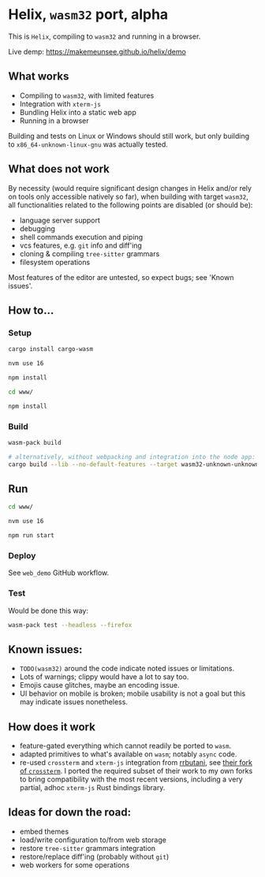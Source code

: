 # Helix, `wasm32` port, alpha

This is `Helix`, compiling to `wasm32` and running in a browser.

Live demp: https://makemeunsee.github.io/helix/demo

## What works

* Compiling to `wasm32`, with limited features
* Integration with `xterm-js`
* Bundling Helix into a static web app
* Running in a browser

Building and tests on Linux or Windows should still work, but only building to
`x86_64-unknown-linux-gnu` was actually tested.

## What does not work

By necessity (would require significant design changes in Helix and/or rely on
tools only accessible natively so far), when building with target `wasm32`, all
functionalities related to the following points are disabled (or should be):

* language server support
* debugging
* shell commands execution and piping
* vcs features, e.g. `git` info and diff'ing
* cloning & compiling `tree-sitter` grammars
* filesystem operations

Most features of the editor are untested, so expect bugs; see 'Known issues'.

## How to...

### Setup

```sh
cargo install cargo-wasm

nvm use 16

npm install

cd www/

npm install
```

### Build

```sh
wasm-pack build

# alternatively, without webpacking and integration into the node app:
cargo build --lib --no-default-features --target wasm32-unknown-unknown
```

## Run

```sh
cd www/

nvm use 16

npm run start
```

### Deploy

See `web_demo` GitHub workflow.

### Test

Would be done this way:

```sh
wasm-pack test --headless --firefox
```

## Known issues:

* `TODO(wasm32)` around the code indicate noted issues or limitations.
* Lots of warnings; clippy would have a lot to say too.
* Emojis cause glitches, maybe an encoding issue.
* UI behavior on mobile is broken; mobile usability is not a goal but this may
  indicate issues nonetheless.

## How does it work

* feature-gated everything which cannot readily be ported to `wasm`.
* adapted primitives to what's available on `wasm`; notably `async` code.
* re-used `crossterm` and `xterm-js` integration from [rrbutani](https://github.com/rrbutani),
  see [their fork of `crossterm`](https://github.com/rrbutani/crossterm/tree/xtermjs).
  I ported the required subset of their work to my own forks to bring
  compatibility with the most recent versions, including a very partial, adhoc
  `xterm-js` Rust bindings library.

## Ideas for down the road:

* embed themes
* load/write configuration to/from web storage
* restore `tree-sitter` grammars integration
* restore/replace diff'ing (probably without `git`)
* web workers for some operations

